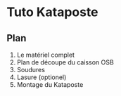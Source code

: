 # Tuto Kataposte

## Plan

1. Le matériel complet
2. Plan de découpe du caisson OSB
3. Soudures
4. Lasure (optionel)
5. Montage du Kataposte